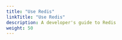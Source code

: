 ```yaml
---
title: "Use Redis"
linkTitle: "Use Redis"
description: A developer's guide to Redis
weight: 50
---
```

